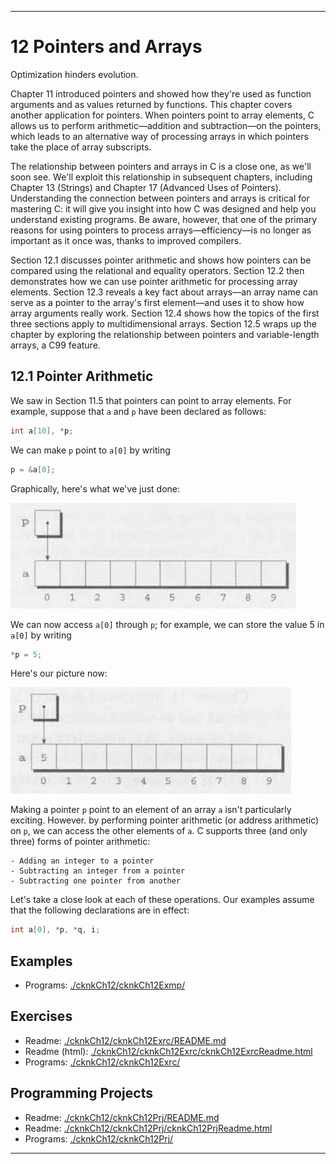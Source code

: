 <html>
<head>
<meta charset="UTF-8">
<meta name="viewport" content="width=device-width, initial-scale=1.0">
<title>C Programming</title>
<link rel="stylesheet" href="./myStyle.css">
</head>
<body>

<hr class="chapterDivider">

# 12 Pointers and Arrays

<!-- START: div -->
<div class="theQuote">

Optimization hinders evolution.

</div>
<!-- END: div -->

Chapter 11 introduced pointers and showed how they're used as function arguments and as values returned by functions. This chapter covers another application for pointers. When pointers point to array elements, C allows us to perform arithmetic—addition and subtraction—on the pointers, which leads to an alternative way of processing arrays in which pointers take the place of array subscripts.

The relationship between pointers and arrays in C is a close one, as we'll soon see. We'll exploit this relationship in subsequent chapters, including Chapter 13 (Strings) and Chapter 17 (Advanced Uses of Pointers). Understanding the connection between pointers and arrays is critical for mastering C: it will give you insight into how C was designed and help you understand existing programs. Be aware, however, that one of the primary reasons for using pointers to process arrays—efficiency—is no longer as important as it once was, thanks to improved compilers.

Section 12.1 discusses pointer arithmetic and shows how pointers can be compared using the relational and equality operators. Section 12.2 then demonstrates how we can use pointer arithmetic for processing array elements. Section 12.3 reveals a key fact about arrays—an array name can serve as a pointer to the array's first element—and uses it to show how array arguments really work. Section 12.4 shows how the topics of the first three sections apply to multidimensional arrays. Section 12.5 wraps up the chapter by exploring the relationship between pointers and variable-length arrays, a C99 feature.

## 12.1 Pointer Arithmetic

We saw in Section 11.5 that pointers can point to array elements. For example, suppose that `a` and `p` have been declared as follows:

```C
int a[10], *p;
```

We can make `p` point to `a[0]` by writing

```C
p = &a[0];
```

Graphically, here's what we've just done:

<img src="./images/cknkCh12Sec12p1_1.png" alt="cknkCh12Sec12p1_1.png"/>

We can now access `a[0]` through `p`; for example, we can store the value 5 in `a[0]` by writing

```C
*p = 5;
```

Here's our picture now:

<img src="./images/cknkCh12Sec12p1_2.png" alt="cknkCh12Sec12p1_2.png"/>

Making a pointer `p` point to an element of an array `a` isn't particularly exciting. However. by performing pointer arithmetic (or address arithmetic) on `p`, we can access the other elements of `a`. C supports three (and only three) forms of pointer arithmetic:

```
- Adding an integer to a pointer
- Subtracting an integer from a pointer
- Subtracting one pointer from another
```

Let's take a close look at each of these operations. Our examples assume that the following declarations are in effect:

```C
int a[0], *p, *q, i;
```



## Examples

- Programs: <span class="unicode_LINK_SYMBOL"></span>[./cknkCh12/cknkCh12Exmp/](./cknkCh12/cknkCh12Exmp/)

## Exercises

- Readme: <span class="unicode_LINK_SYMBOL"></span>[./cknkCh12/cknkCh12Exrc/README.md](./cknkCh12/cknkCh12Exrc/README.md)  
- Readme (html): <span class="unicode_LINK_SYMBOL"></span>[./cknkCh12/cknkCh12Exrc/cknkCh12ExrcReadme.html](./cknkCh12/cknkCh12Exrc/cknkCh12ExrcReadme.html)  
- Programs: <span class="unicode_LINK_SYMBOL"></span>[./cknkCh12/cknkCh12Exrc/](./cknkCh12/cknkCh12Exrc/)  

## Programming Projects

- Readme: <span class="unicode_LINK_SYMBOL"></span>[./cknkCh12/cknkCh12Prj/README.md](./cknkCh12/cknkCh12Prj/README.md)  
- Readme: <span class="unicode_LINK_SYMBOL"></span>[./cknkCh12/cknkCh12Prj/cknkCh12PrjReadme.html](./cknkCh12/cknkCh12Prj/cknkCh12PrjReadme.html)  
- Programs: <span class="unicode_LINK_SYMBOL"></span>[./cknkCh12/cknkCh12Prj/](./cknkCh12/cknkCh12Prj/)  

<hr class="chapterDivider"/>

</body>
</html>